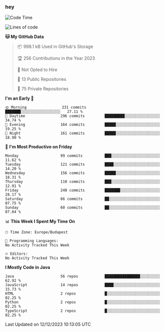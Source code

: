 ### hey

<!--START_SECTION:waka-->
![Code Time](http://img.shields.io/badge/Code%20Time-971%20hrs%2052%20mins-blue)

![Lines of code](https://img.shields.io/badge/From%20Hello%20World%20I%27ve%20Written-1.0%20million%20lines%20of%20code-blue)

**🐱 My GitHub Data** 

> 📦 998.1 kB Used in GitHub's Storage 
 > 
> 🏆 256 Contributions in the Year 2023
 > 
> 🚫 Not Opted to Hire
 > 
> 📜 13 Public Repositories 
 > 
> 🔑 75 Private Repositories 
 > 
**I'm an Early 🐤** 

```text
🌞 Morning                231 commits         ███████░░░░░░░░░░░░░░░░░░   27.11 % 
🌆 Daytime                296 commits         █████████░░░░░░░░░░░░░░░░   34.74 % 
🌃 Evening                164 commits         █████░░░░░░░░░░░░░░░░░░░░   19.25 % 
🌙 Night                  161 commits         █████░░░░░░░░░░░░░░░░░░░░   18.90 % 
```
📅 **I'm Most Productive on Friday** 

```text
Monday                   99 commits          ███░░░░░░░░░░░░░░░░░░░░░░   11.62 % 
Tuesday                  121 commits         ████░░░░░░░░░░░░░░░░░░░░░   14.20 % 
Wednesday                156 commits         █████░░░░░░░░░░░░░░░░░░░░   18.31 % 
Thursday                 110 commits         ███░░░░░░░░░░░░░░░░░░░░░░   12.91 % 
Friday                   240 commits         ███████░░░░░░░░░░░░░░░░░░   28.17 % 
Saturday                 66 commits          ██░░░░░░░░░░░░░░░░░░░░░░░   07.75 % 
Sunday                   60 commits          ██░░░░░░░░░░░░░░░░░░░░░░░   07.04 % 
```


📊 **This Week I Spent My Time On** 

```text
🕑︎ Time Zone: Europe/Budapest

💬 Programming Languages: 
No Activity Tracked This Week

🔥 Editors: 
No Activity Tracked This Week
```

**I Mostly Code in Java** 

```text
Java                     56 repos            ████████████████░░░░░░░░░   62.92 % 
JavaScript               14 repos            ████░░░░░░░░░░░░░░░░░░░░░   15.73 % 
HTML                     2 repos             █░░░░░░░░░░░░░░░░░░░░░░░░   02.25 % 
Python                   2 repos             █░░░░░░░░░░░░░░░░░░░░░░░░   02.25 % 
TypeScript               2 repos             █░░░░░░░░░░░░░░░░░░░░░░░░   02.25 % 
```




 Last Updated on 12/12/2023 10:13:05 UTC
<!--END_SECTION:waka-->

